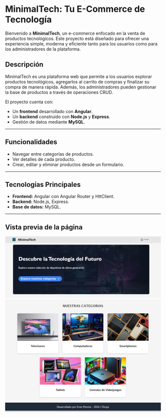 # MinimalTech: Tu E-Commerce de Tecnología

Bienvenido a **MinimalTech**, un e-commerce enfocado en la venta de productos tecnológicos. Este proyecto está diseñado para ofrecer una experiencia simple, moderna y eficiente tanto para los usuarios como para los administradores de la plataforma.  

## Descripción  

MinimalTech es una plataforma web que permite a los usuarios explorar productos tecnológicos, agregarlos al carrito de compras y finalizar su compra de manera rápida. Además, los administradores pueden gestionar la base de productos a través de operaciones CRUD.  

El proyecto cuenta con:  
- Un **frontend** desarrollado con **Angular**.  
- Un **backend** construido con **Node.js** y **Express**.  
- Gestión de datos mediante **MySQL**.

---

## Funcionalidades  

- Navegar entre categorías de productos.  
- Ver detalles de cada producto.
- Crear, editar y eliminar productos desde un formulario. 

---

## Tecnologías Principales  

- **Frontend:** Angular con Angular Router y HttClient.  
- **Backend:** Node.js, Express.  
- **Base de datos:** MySQL.  

---

## Vista previa de la página
![Primera imagen](img/img1.png)  
![Segunda imagen](img/img2.png) 
